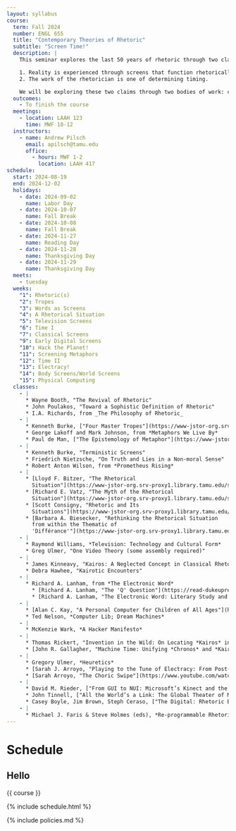 ```yaml
---
layout: syllabus
course:
  term: Fall 2024
  number: ENGL 655
  title: "Contemporary Theories of Rhetoric"
  subtitle: "Screen Time!"
  description: |
    This seminar explores the last 50 years of rhetoric through two claims:

    1. Reality is experienced through screens that function rhetorically.
    2. The work of the rhetorician is one of determining timing.

    We will be exploring these two claims through two bodies of work: canonical texts of 20th- and 21st-century rhetorical theory and media theory that shades and informs the rhetorical work. Participants will be expected to read thoroughly but will come away with an understanding of the shift in rhetorical thinking from linguistic to infrastructural during the period. Authors to be discussed include Kenneth Burke, Thomas Rickert, Richard Lanham, Raymond Williams, Jean Baudrillard, Wendy Hui Kyong Chun, and Susan Leigh Star.
  outcomes:
    - To finish the course
  meetings:
    - location: LAAH 123
      time: MWF 10-12
  instructors:
    - name: Andrew Pilsch
      email: apilsch@tamu.edu
      office:
        - hours: MWF 1-2
          location: LAAH 417
schedule:
  start: 2024-08-19
  end: 2024-12-02
  holidays:
    - date: 2024-09-02
      name: Labor Day
    - date: 2024-10-07
      name: Fall Break
    - date: 2024-10-08
      name: Fall Break
    - date: 2024-11-27
      name: Reading Day
    - date: 2024-11-28
      name: Thanksgiving Day
    - date: 2024-11-29
      name: Thanksgiving Day
  meets:
    - tuesday
  weeks:
    "1": Rhetoric(s)
    "2": Tropes
    "3": Words as Screens
    "4": A Rhetorical Situation
    "5": Television Screens
    "6": Time I
    "7": Classical Screens
    "9": Early Digital Screens
    "10": Hack the Planet!
    "11": Screening Metaphors
    "12": Time II
    "13": Electracy!
    "14": Body Screens/World Screens
    "15": Physical Computing
  classes:
    - |
      * Wayne Booth, "The Revival of Rhetoric"
      * John Poulakos, "Toward a Sophistic Definition of Rhetoric"
      * I.A. Richards, from _The Philosophy of Rhetoric_
    - |
      * Kenneth Burke, ["Four Master Tropes"](https://www-jstor-org.srv-proxy2.library.tamu.edu/stable/4332286)
      * George Lakoff and Mark Johnson, from *Metaphors We Live By*
      * Paul de Man, ["The Epistemology of Metaphor"](https://www-jstor-org.srv-proxy1.library.tamu.edu/stable/1342975)
    - |
      * Kenneth Burke, "Terministic Screens"
      * Friedrich Nietzsche, "On Truth and Lies in a Non-moral Sense"
      * Robert Anton Wilson, from *Prometheus Rising*
    - |
      * [Lloyd F. Bitzer, "The Rhetorical
        Situation"](https://www-jstor-org.srv-proxy1.library.tamu.edu/stable/40236733)
      * [Richard E. Vatz, "The Myth of the Rhetorical
        Situation"](https://www-jstor-org.srv-proxy1.library.tamu.edu/stable/40236848)
      * [Scott Consigny, "Rhetoric and Its
        Situations"](https://www-jstor-org.srv-proxy1.library.tamu.edu/stable/40237197)
      * [Barbara A. Biesecker, "Rethinking the Rhetorical Situation
        from within the Thematic of
        'Différance'"](https://www-jstor-org.srv-proxy1.library.tamu.edu/stable/40237580?seq=2)
    - |
      * Raymond Williams, *Television: Technology and Cultural Form*
      * Greg Ulmer, "One Video Theory (some assembly required)"
    - |
      * James Kinneavy, "Kairos: A Neglected Concept in Classical Rhetoric"
      * Debra Hawhee, "Kairotic Encounters"
    - |
      * Richard A. Lanham, from *The Electronic Word*
        * [Richard A. Lanham, "The 'Q' Question"](https://read-dukeupress-edu.srv-proxy1.library.tamu.edu/south-atlantic-quarterly/article/87/4/653/344654/The-Q-Question)
        * [Richard A. Lanham, "The Electronic Word: Literary Study and the Digital Revolution"](https://www.jstor.org/stable/469101)
    - |
      * [Alan C. Kay, "A Personal Computer for Children of All Ages"](https://mprove.de/visionreality/media/kay72.html)
      * Ted Nelson, *Computer Lib; Dream Machines*
    - |
      * McKenzie Wark, *A Hacker Manifesto*
    - |
      * Thomas Rickert, "Invention in the Wild: On Locating *Kairos* in Space-Time"
      * [John R. Gallagher, "Machine Time: Unifying *Chronos* and *Kairos* in an Era of Ubiquitous Technologies"](https://www-tandfonline-com.srv-proxy1.library.tamu.edu/doi/full/10.1080/07350198.2020.1805573)
    - |
      * Gregory Ulmer, *Heuretics*
      * [Sarah J. Arroyo, "Playing to the Tune of Electracy: From Post-Process to a Pedagogy Otherwise"](https://www.jstor.org/stable/20866712)
      * [Sarah Arroyo, "The Choric Swipe"](https://www.youtube.com/watch?v=gCjTHU_IzSE)
    - |
      * David M. Rieder, ["From GUI to NUI: Microsoft’s Kinect and the Politics of the (Body as) Interface"](https://www.presenttensejournal.org/volume-3/from-gui-to-nui-microsofts-kinect-and-the-politics-of-the-body-as-interface/)
      * John Tinnell, ["All the World’s a Link: The Global Theater of Mobile World Browsers"](https://enculturation.net/all-the-worlds-a-link)
      * Casey Boyle, Jim Brown, Steph Ceraso, ["The Digital: Rhetoric Behind and Beyond the Screen"](https://static1.squarespace.com/static/53713bf0e4b0297decd1ab8b/t/60a032d091a61c7799ac35a6/1621111504785/boyle_et_al_the_digital.pdf0)
    - |
      * Michael J. Faris & Steve Holmes (eds), *Re-programmable Rhetoric*
---
```


# Schedule

## Hello

{{ course }}

{% include schedule.html %}

{% include policies.md %}
